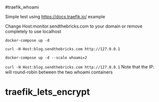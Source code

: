 #traefik_whoami

Simple test using https://docs.traefik.io/ example

Change Host:monitor.sendthebricks.com to your domain or remove completely to use localhost

`docker-compose up -d`

`curl -H Host:blog.sendthebricks.com http://127.0.0.1`

`docker-compose up -d --scale whoami=2`

`curl -H Host:blog.sendthebricks.com http://127.0.0.1`
Note that the IP: will round-robin between the two whoami containers
# traefik_lets_encrypt
